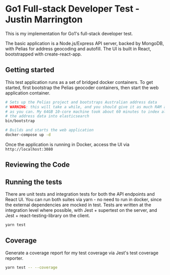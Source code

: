# Go1 Full-stack Developer Test - Justin Marrington

This is my implementation for Go1's full-stack developer test.

The basic application is a Node.js/Express API server, backed by MongoDB, with
Pelias for address geocoding and autofill. The UI is built in React, bootstrapped
with create-react-app.

## Getting started

This test application runs as a set of bridged docker containers.
To get started, first bootstrap the Pelias geocoder containers, then start
the web application container.

```bash
# Sets up the Pelias project and bootstraps Australian address data
# WARNING: this will take a while, and you should give it as much RAM and CPU
# as you can. My 64GB 10-core machine took about 60 minutes to index all of
# the address data into elasticsearch
bin/bootstrap

# Builds and starts the web application
docker-compose up -d
```

Once the application is running in Docker, access the UI via `http://localhost:3080`

## Reviewing the Code

## Running the tests

There are unit tests and integration tests for both the API endpoints and React
UI. You can run both suites via yarn - no need to run in docker, since the
external dependencies are mocked in test. Tests are written at the integration
level where possible, with Jest + supertest on the server, and
Jest + react-testing-library on the client.

```bash
yarn test
```

## Coverage

Generate a coverage report for my test coverage via Jest's test coverage
reporter.

```bash
yarn test -- --coverage
```
